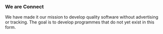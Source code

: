 ### We are Connect

We have made it our mission to develop quality software without advertising or tracking. The goal is to develop programmes that do not yet exist in this form.
